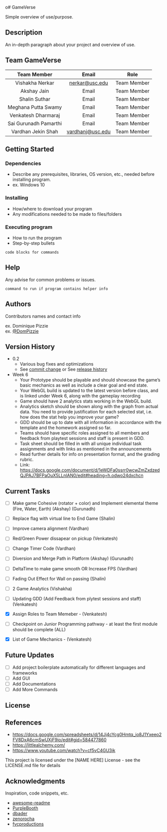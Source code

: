 o# GameVerse

Simple overview of use/purpose.

## Description

An in-depth paragraph about your project and overview of use.

## Team GameVerse

| Team Member   | Email       | Role          |
| :-------------: | :-------------: | :-------------: | 
| Vishakha Nerkar  | nerkar@usc.edu         | Team Member  |
| Akshay Jain  | Email         | Team Member  |
| Shalin Suthar  | Email         | Team Member  |
| Meghana Putta Swamy  | Email         | Team Member  |
| Venkatesh Dharmaraj  | Email         | Team Member  |
| Sai Gurunadh Pamarthi  | Email         | Team Member  |
| Vardhan Jekin Shah  | vardhanj@usc.edu        | Team Member  |

## Getting Started

### Dependencies

* Describe any prerequisites, libraries, OS version, etc., needed before installing program.
* ex. Windows 10

### Installing

* How/where to download your program
* Any modifications needed to be made to files/folders

### Executing program

* How to run the program
* Step-by-step bullets
```
code blocks for commands
```

## Help

Any advise for common problems or issues.
```
command to run if program contains helper info
```

## Authors

Contributors names and contact info

ex. Dominique Pizzie  
ex. [@DomPizzie](https://twitter.com/dompizzie)

## Version History

* 0.2
    * Various bug fixes and optimizations
    * See [commit change]() or See [release history]()
* Week 6
    * Your Prototype should be playable and should showcase the game’s basic mechanics as well as include a clear goal and end state.
    * Your WebGL build is updated to the latest version before class, and is linked under Week 6, along with the gameplay recording
    * Game should have 2 analytics stats working in the WebGL build.
    * Analytics sketch should be shown along with the graph from actual data. You need to provide justification for each selected stat, i.e. how does the stat help you       improve your game? 
    * GDD should be up to date with all information in accordance with the template and the homework assigned so far. 
    * Teams should have specific roles assigned to all members and feedback from playtest sessions and staff is present in GDD.
    * Task sheet should be filled in with all unique individual task assignments and with links as mentioned in the announcements
    * Read further details for info on presentation format, and the grading rubric.
    * Link: https://docs.google.com/document/d/1eWDFa0ssrr0wcwZmZxdzedQJPAJ7BFPaOuX5LLnlAN0/edit#heading=h.odwo24dxchcn

## Current Tasks

- [ ] Make game Cohesive (rotator + color) and Implement elemental theme (Fire, Water, Earth) (Akshay) (Gurunadh)
- [ ] Replace flag with virtual line to End Game (Shalin)
- [ ] Improve camera alignment (Vardhan)
- [ ] Red/Green Power dissapear on pickup (Venkatesh)
- [ ] Change Timer Code (Vardhan)
- [ ] Diversion and Merge Path in Platform (Akshay) (Gurunadh)
- [ ] DeltaTime to make game smooth OR Increase FPS  (Vardhan)
- [ ] Fading Out Effect for Wall on passing (Shalin)
- [ ] 2 Game Analytics <Meghana> (Vishakha)
- [ ] Updating GDD (Add Feedback from plytest sessions and staff) (Venkatesh)
- [x] Assign Roles to Team Memeber - (Venkatesh)
- [ ] Checkpoint on Junior Programming pathway - at least the first module should be complete (ALL)
- [x] List of Game Mechanics - (Venkatesh)


## Future Updates

- [ ] Add project boilerplate automatically for different languages and frameworks
- [ ] Add GUI
- [ ] Add Documentations
- [ ] Add More Commands

## License
   
## References
* https://docs.google.com/spreadsheets/d/14Jj4cYcg0Hmtq_io8J1Yxeeo2FV8DxA6cmSwUXjF9io/edit#gid=584477860
* https://littlealchemy.com/
* https://www.youtube.com/watch?v=cf5vC4GU3ik
 

This project is licensed under the [NAME HERE] License - see the LICENSE.md file for details

## Acknowledgments

Inspiration, code snippets, etc.
* [awesome-readme](https://github.com/matiassingers/awesome-readme)
* [PurpleBooth](https://gist.github.com/PurpleBooth/109311bb0361f32d87a2)
* [dbader](https://github.com/dbader/readme-template)
* [zenorocha](https://gist.github.com/zenorocha/4526327)
* [fvcproductions](https://gist.github.com/fvcproductions/1bfc2d4aecb01a834b46)
